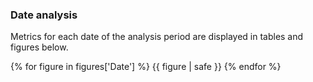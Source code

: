 
### Date analysis

Metrics for each date of the analysis period are displayed in tables and figures below.

{% for figure in figures['Date'] %}
  {{ figure | safe }}
{% endfor %}

